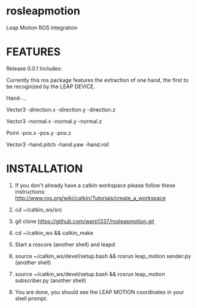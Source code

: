rosleapmotion
=============

Leap Motion ROS integration


FEATURES
========

Release 0.0.1 Includes:

Currently this ros package features the extraction of one hand, the first to be recognized by the LEAP DEVICE.

Hand-...

Vector3
-direction.x
-direction.y
-direction.z

Vector3
-normal.x
-normal.y
-normal.z

Point
-pos.x
-pos.y
-pos.z

Vector3
-hand.pitch
-hand.yaw
-hand.roll


INSTALLATION
=======

1. If you don't already have a catkin workspace please follow these instructions: http://www.ros.org/wiki/catkin/Tutorials/create_a_workspace

2. cd ~/catkin_ws/src

3. git clone https://github.com/warp1337/rosleapmotion.git

4. cd ~/catkin_ws && catkin_make

5. Start a roscore (another shell) and leapd

6. source ~/catkin_ws/devel/setup.bash && rosrun leap_motion sender.py (another shell)

7. source ~/catkin_ws/devel/setup.bash && rosrun leap_motion subscriber.py (another shell) 

8. You are done, you should see the LEAP MOTION coordinates in your shell prompt.

